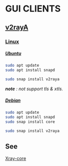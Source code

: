 
# GUI CLIENTS

## [v2rayA](https://v2raya.org/)

### [Linux](https://snapcraft.io/v2raya)

##### [Ubuntu](https://snapcraft.io/install/v2raya/ubuntu)

```sh
sudo apt update
sudo apt install snapd

sudo snap install v2raya
```
***note** : not support tls & xtls.*

##### [Debian](https://snapcraft.io/install/v2raya/debian)

```sh
sudo apt update
sudo apt install snapd
sudo snap install core

sudo snap install v2raya
```

## See

[Xray-core](https://github.com/XTLS/Xray-core#gui-clients)
